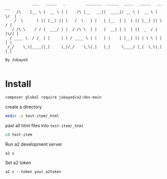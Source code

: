 ```
            ___   _____   _         _______  ______  ____   _____   __  __ 
     /\    |__ \ |  __ \ | |    /\ |__   __||  ____|/ __ \ |  __ \ |  \/  |
    /  \      ) || |__) || |   /  \   | |   | |__  | |  | || |__) || \  / |
   / /\ \    / / |  ___/ | |  / /\ \  | |   |  __| | |  | ||  _  / | |\/| |
  / ____ \  / /_ | |     | | / ____ \ | |   | |    | |__| || | \ \ | |  | |
 /_/    \_\|____||_|     |_|/_/    \_\|_|   |_|     \____/ |_|  \_\|_|  |_|
                                                                       By Jubayed
                                                                           
```

# Install
```sh
composer global require jubayed/a2:dev-main
```

create a directory
```sh
mkdir -p test-item/_html
```

past all html files into `test-item/_html`

```sh
cd test-item
```

Run a2 development server
```sh
a2 s
```

Set a2 token
```env
a2 s --token your_a2token
```
